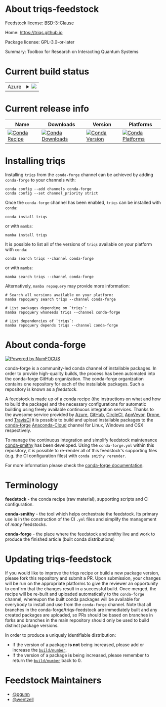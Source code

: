About triqs-feedstock
=====================

Feedstock license: [BSD-3-Clause](https://github.com/conda-forge/triqs-feedstock/blob/main/LICENSE.txt)

Home: https://triqs.github.io

Package license: GPL-3.0-or-later

Summary: Toolbox for Research on Interacting Quantum Systems

Current build status
====================


<table>
    
  <tr>
    <td>Azure</td>
    <td>
      <details>
        <summary>
          <a href="https://dev.azure.com/conda-forge/feedstock-builds/_build/latest?definitionId=8100&branchName=main">
            <img src="https://dev.azure.com/conda-forge/feedstock-builds/_apis/build/status/triqs-feedstock?branchName=main">
          </a>
        </summary>
        <table>
          <thead><tr><th>Variant</th><th>Status</th></tr></thead>
          <tbody><tr>
              <td>linux_64_mpimpichnumpy1.21python3.10.____cpython</td>
              <td>
                <a href="https://dev.azure.com/conda-forge/feedstock-builds/_build/latest?definitionId=8100&branchName=main">
                  <img src="https://dev.azure.com/conda-forge/feedstock-builds/_apis/build/status/triqs-feedstock?branchName=main&jobName=linux&configuration=linux%20linux_64_mpimpichnumpy1.21python3.10.____cpython" alt="variant">
                </a>
              </td>
            </tr><tr>
              <td>linux_64_mpimpichnumpy1.21python3.8.____cpython</td>
              <td>
                <a href="https://dev.azure.com/conda-forge/feedstock-builds/_build/latest?definitionId=8100&branchName=main">
                  <img src="https://dev.azure.com/conda-forge/feedstock-builds/_apis/build/status/triqs-feedstock?branchName=main&jobName=linux&configuration=linux%20linux_64_mpimpichnumpy1.21python3.8.____cpython" alt="variant">
                </a>
              </td>
            </tr><tr>
              <td>linux_64_mpimpichnumpy1.21python3.9.____cpython</td>
              <td>
                <a href="https://dev.azure.com/conda-forge/feedstock-builds/_build/latest?definitionId=8100&branchName=main">
                  <img src="https://dev.azure.com/conda-forge/feedstock-builds/_apis/build/status/triqs-feedstock?branchName=main&jobName=linux&configuration=linux%20linux_64_mpimpichnumpy1.21python3.9.____cpython" alt="variant">
                </a>
              </td>
            </tr><tr>
              <td>linux_64_mpimpichnumpy1.23python3.11.____cpython</td>
              <td>
                <a href="https://dev.azure.com/conda-forge/feedstock-builds/_build/latest?definitionId=8100&branchName=main">
                  <img src="https://dev.azure.com/conda-forge/feedstock-builds/_apis/build/status/triqs-feedstock?branchName=main&jobName=linux&configuration=linux%20linux_64_mpimpichnumpy1.23python3.11.____cpython" alt="variant">
                </a>
              </td>
            </tr><tr>
              <td>linux_64_mpiopenmpinumpy1.21python3.10.____cpython</td>
              <td>
                <a href="https://dev.azure.com/conda-forge/feedstock-builds/_build/latest?definitionId=8100&branchName=main">
                  <img src="https://dev.azure.com/conda-forge/feedstock-builds/_apis/build/status/triqs-feedstock?branchName=main&jobName=linux&configuration=linux%20linux_64_mpiopenmpinumpy1.21python3.10.____cpython" alt="variant">
                </a>
              </td>
            </tr><tr>
              <td>linux_64_mpiopenmpinumpy1.21python3.8.____cpython</td>
              <td>
                <a href="https://dev.azure.com/conda-forge/feedstock-builds/_build/latest?definitionId=8100&branchName=main">
                  <img src="https://dev.azure.com/conda-forge/feedstock-builds/_apis/build/status/triqs-feedstock?branchName=main&jobName=linux&configuration=linux%20linux_64_mpiopenmpinumpy1.21python3.8.____cpython" alt="variant">
                </a>
              </td>
            </tr><tr>
              <td>linux_64_mpiopenmpinumpy1.21python3.9.____cpython</td>
              <td>
                <a href="https://dev.azure.com/conda-forge/feedstock-builds/_build/latest?definitionId=8100&branchName=main">
                  <img src="https://dev.azure.com/conda-forge/feedstock-builds/_apis/build/status/triqs-feedstock?branchName=main&jobName=linux&configuration=linux%20linux_64_mpiopenmpinumpy1.21python3.9.____cpython" alt="variant">
                </a>
              </td>
            </tr><tr>
              <td>linux_64_mpiopenmpinumpy1.23python3.11.____cpython</td>
              <td>
                <a href="https://dev.azure.com/conda-forge/feedstock-builds/_build/latest?definitionId=8100&branchName=main">
                  <img src="https://dev.azure.com/conda-forge/feedstock-builds/_apis/build/status/triqs-feedstock?branchName=main&jobName=linux&configuration=linux%20linux_64_mpiopenmpinumpy1.23python3.11.____cpython" alt="variant">
                </a>
              </td>
            </tr><tr>
              <td>osx_64_mpimpichnumpy1.21python3.10.____cpython</td>
              <td>
                <a href="https://dev.azure.com/conda-forge/feedstock-builds/_build/latest?definitionId=8100&branchName=main">
                  <img src="https://dev.azure.com/conda-forge/feedstock-builds/_apis/build/status/triqs-feedstock?branchName=main&jobName=osx&configuration=osx%20osx_64_mpimpichnumpy1.21python3.10.____cpython" alt="variant">
                </a>
              </td>
            </tr><tr>
              <td>osx_64_mpimpichnumpy1.21python3.8.____cpython</td>
              <td>
                <a href="https://dev.azure.com/conda-forge/feedstock-builds/_build/latest?definitionId=8100&branchName=main">
                  <img src="https://dev.azure.com/conda-forge/feedstock-builds/_apis/build/status/triqs-feedstock?branchName=main&jobName=osx&configuration=osx%20osx_64_mpimpichnumpy1.21python3.8.____cpython" alt="variant">
                </a>
              </td>
            </tr><tr>
              <td>osx_64_mpimpichnumpy1.21python3.9.____cpython</td>
              <td>
                <a href="https://dev.azure.com/conda-forge/feedstock-builds/_build/latest?definitionId=8100&branchName=main">
                  <img src="https://dev.azure.com/conda-forge/feedstock-builds/_apis/build/status/triqs-feedstock?branchName=main&jobName=osx&configuration=osx%20osx_64_mpimpichnumpy1.21python3.9.____cpython" alt="variant">
                </a>
              </td>
            </tr><tr>
              <td>osx_64_mpimpichnumpy1.23python3.11.____cpython</td>
              <td>
                <a href="https://dev.azure.com/conda-forge/feedstock-builds/_build/latest?definitionId=8100&branchName=main">
                  <img src="https://dev.azure.com/conda-forge/feedstock-builds/_apis/build/status/triqs-feedstock?branchName=main&jobName=osx&configuration=osx%20osx_64_mpimpichnumpy1.23python3.11.____cpython" alt="variant">
                </a>
              </td>
            </tr><tr>
              <td>osx_64_mpiopenmpinumpy1.21python3.10.____cpython</td>
              <td>
                <a href="https://dev.azure.com/conda-forge/feedstock-builds/_build/latest?definitionId=8100&branchName=main">
                  <img src="https://dev.azure.com/conda-forge/feedstock-builds/_apis/build/status/triqs-feedstock?branchName=main&jobName=osx&configuration=osx%20osx_64_mpiopenmpinumpy1.21python3.10.____cpython" alt="variant">
                </a>
              </td>
            </tr><tr>
              <td>osx_64_mpiopenmpinumpy1.21python3.8.____cpython</td>
              <td>
                <a href="https://dev.azure.com/conda-forge/feedstock-builds/_build/latest?definitionId=8100&branchName=main">
                  <img src="https://dev.azure.com/conda-forge/feedstock-builds/_apis/build/status/triqs-feedstock?branchName=main&jobName=osx&configuration=osx%20osx_64_mpiopenmpinumpy1.21python3.8.____cpython" alt="variant">
                </a>
              </td>
            </tr><tr>
              <td>osx_64_mpiopenmpinumpy1.21python3.9.____cpython</td>
              <td>
                <a href="https://dev.azure.com/conda-forge/feedstock-builds/_build/latest?definitionId=8100&branchName=main">
                  <img src="https://dev.azure.com/conda-forge/feedstock-builds/_apis/build/status/triqs-feedstock?branchName=main&jobName=osx&configuration=osx%20osx_64_mpiopenmpinumpy1.21python3.9.____cpython" alt="variant">
                </a>
              </td>
            </tr><tr>
              <td>osx_64_mpiopenmpinumpy1.23python3.11.____cpython</td>
              <td>
                <a href="https://dev.azure.com/conda-forge/feedstock-builds/_build/latest?definitionId=8100&branchName=main">
                  <img src="https://dev.azure.com/conda-forge/feedstock-builds/_apis/build/status/triqs-feedstock?branchName=main&jobName=osx&configuration=osx%20osx_64_mpiopenmpinumpy1.23python3.11.____cpython" alt="variant">
                </a>
              </td>
            </tr><tr>
              <td>osx_arm64_mpimpichnumpy1.21python3.10.____cpython</td>
              <td>
                <a href="https://dev.azure.com/conda-forge/feedstock-builds/_build/latest?definitionId=8100&branchName=main">
                  <img src="https://dev.azure.com/conda-forge/feedstock-builds/_apis/build/status/triqs-feedstock?branchName=main&jobName=osx&configuration=osx%20osx_arm64_mpimpichnumpy1.21python3.10.____cpython" alt="variant">
                </a>
              </td>
            </tr><tr>
              <td>osx_arm64_mpimpichnumpy1.21python3.8.____cpython</td>
              <td>
                <a href="https://dev.azure.com/conda-forge/feedstock-builds/_build/latest?definitionId=8100&branchName=main">
                  <img src="https://dev.azure.com/conda-forge/feedstock-builds/_apis/build/status/triqs-feedstock?branchName=main&jobName=osx&configuration=osx%20osx_arm64_mpimpichnumpy1.21python3.8.____cpython" alt="variant">
                </a>
              </td>
            </tr><tr>
              <td>osx_arm64_mpimpichnumpy1.21python3.9.____cpython</td>
              <td>
                <a href="https://dev.azure.com/conda-forge/feedstock-builds/_build/latest?definitionId=8100&branchName=main">
                  <img src="https://dev.azure.com/conda-forge/feedstock-builds/_apis/build/status/triqs-feedstock?branchName=main&jobName=osx&configuration=osx%20osx_arm64_mpimpichnumpy1.21python3.9.____cpython" alt="variant">
                </a>
              </td>
            </tr><tr>
              <td>osx_arm64_mpimpichnumpy1.23python3.11.____cpython</td>
              <td>
                <a href="https://dev.azure.com/conda-forge/feedstock-builds/_build/latest?definitionId=8100&branchName=main">
                  <img src="https://dev.azure.com/conda-forge/feedstock-builds/_apis/build/status/triqs-feedstock?branchName=main&jobName=osx&configuration=osx%20osx_arm64_mpimpichnumpy1.23python3.11.____cpython" alt="variant">
                </a>
              </td>
            </tr><tr>
              <td>osx_arm64_mpiopenmpinumpy1.21python3.10.____cpython</td>
              <td>
                <a href="https://dev.azure.com/conda-forge/feedstock-builds/_build/latest?definitionId=8100&branchName=main">
                  <img src="https://dev.azure.com/conda-forge/feedstock-builds/_apis/build/status/triqs-feedstock?branchName=main&jobName=osx&configuration=osx%20osx_arm64_mpiopenmpinumpy1.21python3.10.____cpython" alt="variant">
                </a>
              </td>
            </tr><tr>
              <td>osx_arm64_mpiopenmpinumpy1.21python3.8.____cpython</td>
              <td>
                <a href="https://dev.azure.com/conda-forge/feedstock-builds/_build/latest?definitionId=8100&branchName=main">
                  <img src="https://dev.azure.com/conda-forge/feedstock-builds/_apis/build/status/triqs-feedstock?branchName=main&jobName=osx&configuration=osx%20osx_arm64_mpiopenmpinumpy1.21python3.8.____cpython" alt="variant">
                </a>
              </td>
            </tr><tr>
              <td>osx_arm64_mpiopenmpinumpy1.21python3.9.____cpython</td>
              <td>
                <a href="https://dev.azure.com/conda-forge/feedstock-builds/_build/latest?definitionId=8100&branchName=main">
                  <img src="https://dev.azure.com/conda-forge/feedstock-builds/_apis/build/status/triqs-feedstock?branchName=main&jobName=osx&configuration=osx%20osx_arm64_mpiopenmpinumpy1.21python3.9.____cpython" alt="variant">
                </a>
              </td>
            </tr><tr>
              <td>osx_arm64_mpiopenmpinumpy1.23python3.11.____cpython</td>
              <td>
                <a href="https://dev.azure.com/conda-forge/feedstock-builds/_build/latest?definitionId=8100&branchName=main">
                  <img src="https://dev.azure.com/conda-forge/feedstock-builds/_apis/build/status/triqs-feedstock?branchName=main&jobName=osx&configuration=osx%20osx_arm64_mpiopenmpinumpy1.23python3.11.____cpython" alt="variant">
                </a>
              </td>
            </tr>
          </tbody>
        </table>
      </details>
    </td>
  </tr>
</table>

Current release info
====================

| Name | Downloads | Version | Platforms |
| --- | --- | --- | --- |
| [![Conda Recipe](https://img.shields.io/badge/recipe-triqs-green.svg)](https://anaconda.org/conda-forge/triqs) | [![Conda Downloads](https://img.shields.io/conda/dn/conda-forge/triqs.svg)](https://anaconda.org/conda-forge/triqs) | [![Conda Version](https://img.shields.io/conda/vn/conda-forge/triqs.svg)](https://anaconda.org/conda-forge/triqs) | [![Conda Platforms](https://img.shields.io/conda/pn/conda-forge/triqs.svg)](https://anaconda.org/conda-forge/triqs) |

Installing triqs
================

Installing `triqs` from the `conda-forge` channel can be achieved by adding `conda-forge` to your channels with:

```
conda config --add channels conda-forge
conda config --set channel_priority strict
```

Once the `conda-forge` channel has been enabled, `triqs` can be installed with `conda`:

```
conda install triqs
```

or with `mamba`:

```
mamba install triqs
```

It is possible to list all of the versions of `triqs` available on your platform with `conda`:

```
conda search triqs --channel conda-forge
```

or with `mamba`:

```
mamba search triqs --channel conda-forge
```

Alternatively, `mamba repoquery` may provide more information:

```
# Search all versions available on your platform:
mamba repoquery search triqs --channel conda-forge

# List packages depending on `triqs`:
mamba repoquery whoneeds triqs --channel conda-forge

# List dependencies of `triqs`:
mamba repoquery depends triqs --channel conda-forge
```


About conda-forge
=================

[![Powered by
NumFOCUS](https://img.shields.io/badge/powered%20by-NumFOCUS-orange.svg?style=flat&colorA=E1523D&colorB=007D8A)](https://numfocus.org)

conda-forge is a community-led conda channel of installable packages.
In order to provide high-quality builds, the process has been automated into the
conda-forge GitHub organization. The conda-forge organization contains one repository
for each of the installable packages. Such a repository is known as a *feedstock*.

A feedstock is made up of a conda recipe (the instructions on what and how to build
the package) and the necessary configurations for automatic building using freely
available continuous integration services. Thanks to the awesome service provided by
[Azure](https://azure.microsoft.com/en-us/services/devops/), [GitHub](https://github.com/),
[CircleCI](https://circleci.com/), [AppVeyor](https://www.appveyor.com/),
[Drone](https://cloud.drone.io/welcome), and [TravisCI](https://travis-ci.com/)
it is possible to build and upload installable packages to the
[conda-forge](https://anaconda.org/conda-forge) [Anaconda-Cloud](https://anaconda.org/)
channel for Linux, Windows and OSX respectively.

To manage the continuous integration and simplify feedstock maintenance
[conda-smithy](https://github.com/conda-forge/conda-smithy) has been developed.
Using the ``conda-forge.yml`` within this repository, it is possible to re-render all of
this feedstock's supporting files (e.g. the CI configuration files) with ``conda smithy rerender``.

For more information please check the [conda-forge documentation](https://conda-forge.org/docs/).

Terminology
===========

**feedstock** - the conda recipe (raw material), supporting scripts and CI configuration.

**conda-smithy** - the tool which helps orchestrate the feedstock.
                   Its primary use is in the construction of the CI ``.yml`` files
                   and simplify the management of *many* feedstocks.

**conda-forge** - the place where the feedstock and smithy live and work to
                  produce the finished article (built conda distributions)


Updating triqs-feedstock
========================

If you would like to improve the triqs recipe or build a new
package version, please fork this repository and submit a PR. Upon submission,
your changes will be run on the appropriate platforms to give the reviewer an
opportunity to confirm that the changes result in a successful build. Once
merged, the recipe will be re-built and uploaded automatically to the
`conda-forge` channel, whereupon the built conda packages will be available for
everybody to install and use from the `conda-forge` channel.
Note that all branches in the conda-forge/triqs-feedstock are
immediately built and any created packages are uploaded, so PRs should be based
on branches in forks and branches in the main repository should only be used to
build distinct package versions.

In order to produce a uniquely identifiable distribution:
 * If the version of a package **is not** being increased, please add or increase
   the [``build/number``](https://docs.conda.io/projects/conda-build/en/latest/resources/define-metadata.html#build-number-and-string).
 * If the version of a package **is** being increased, please remember to return
   the [``build/number``](https://docs.conda.io/projects/conda-build/en/latest/resources/define-metadata.html#build-number-and-string)
   back to 0.

Feedstock Maintainers
=====================

* [@pgunn](https://github.com/pgunn/)
* [@wentzell](https://github.com/wentzell/)

